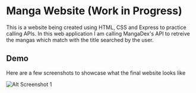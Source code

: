 # Manga Website (Work in Progress)

This is a website being created using HTML, CSS and Express to practice calling APIs. In this web application I am calling MangaDex's API to retreive the mangas which match with the title searched by the user. 

## Demo

Here are a few screenshots to showcase what the final website looks like  

![Alt Screenshot 1]('https://github.com/shariqmalik10/Manga-Website/blob/main/public/images/Screenshot%201.png')
